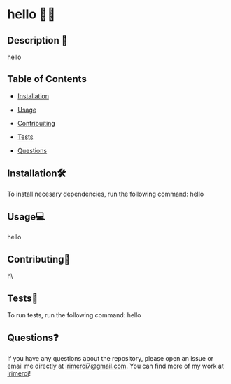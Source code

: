 
  # hello 👩‍💻

  

  ## Description 📖
  hello

  ## Table of Contents
  - [Installation](#installation🛠️)
  - [Usage](#usage💻)
  
  - [Contribuiting](#contributing🤝)
  - [Tests](#tests🧪)
  - [Questions](#questions❓)

  ## Installation🛠️
  To install necesary dependencies, run the following command:
  hello

  ## Usage💻
  hello

  

  ## Contributing🤝
  h\

  ## Tests🧪
  To run tests, run the following command:
  hello

  ## Questions❓
  If you have any questions about the repository, please open an issue or
  email me directly at [irimeroi7@gmail.com](mailto:irimeroi7@gmail.com). You can find more of my work
  at [irimeroi](https://github.com/irimeroi)!
